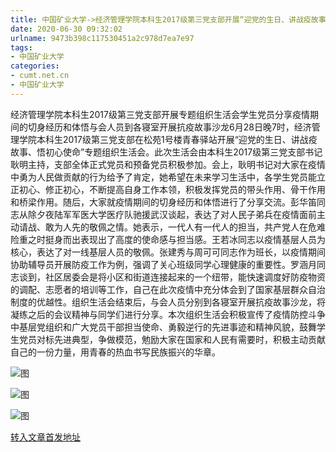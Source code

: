 ```yaml
---
title: 中国矿业大学->经济管理学院本科生2017级第三党支部开展“迎党的生日、讲战疫故事、悟初心使命”专题组织生活会 | cumt.net.cn
date: 2020-06-30 09:32:02
urlname: 9473b398c117530451a2c978d7ea7e97
tags: 
- 中国矿业大学
categories:
- cumt.net.cn
- 中国矿业大学
---
```

经济管理学院本科生2017级第三党支部开展专题组织生活会学生党员分享疫情期间的切身经历和体悟与会人员到各寝室开展抗疫故事沙龙6月28日晚7时，经济管理学院本科生2017级第三党支部在松苑1号楼青春驿站开展“迎党的生日、讲战疫故事、悟初心使命”专题组织生活会。此次生活会由本科生2017级第三党支部书记耿明主持，支部全体正式党员和预备党员积极参加。会上，耿明书记对大家在疫情中勇为人民做贡献的行为给予了肯定，她希望在未来学习生活中，各学生党员能立正初心、修正初心，不断提高自身工作本领，积极发挥党员的带头作用、骨干作用和桥梁作用。随后，大家就疫情期间的切身经历和体悟进行了分享交流。彭华笛同志从除夕夜陆军军医大学医疗队驰援武汉谈起，表达了对人民子弟兵在疫情面前主动请战、敢为人先的敬佩之情。她表示，一代人有一代人的担当，共产党人在危难险重之时挺身而出表现出了高度的使命感与担当感。王若冰同志以疫情基层人员为核心，表达了对一线基层人员的敬佩。张建秀与周可可同志作为班长，以疫情期间协助辅导员开展防疫工作为例，强调了关心班级同学心理健康的重要性。罗涵月同志谈到，社区居委会是将小区和街道连接起来的一个纽带，能快速调度好防疫物资的调配、志愿者的培训等工作，自己在此次疫情中充分体会到了国家基层群众自治制度的优越性。组织生活会结束后，与会人员分别到各寝室开展抗疫故事沙龙，将凝练之后的会议精神与同学们进行分享。本次组织生活会积极宣传了疫情防控斗争中基层党组织和广大党员干部担当使命、勇毅逆行的先进事迹和精神风貌，鼓舞学生党员对标先进典型，争做模范，勉励大家在国家和人民有需要时，积极主动贡献自己的一份力量，用青春的热血书写民族振兴的华章。

![图](http://xwzx.cumt.edu.cn/_upload/article/images/ea/dc/0a154ea041bdb8fafbd07ed88b81/0e2893d5-fdf7-4a61-80f1-3435db33b9a5.png)

![图](http://xwzx.cumt.edu.cn/_upload/article/images/ea/dc/0a154ea041bdb8fafbd07ed88b81/560dd52f-3c8b-450e-b5f3-f5f65f2e988d.png)

![图](http://xwzx.cumt.edu.cn/_upload/article/images/ea/dc/0a154ea041bdb8fafbd07ed88b81/90db6ffb-e204-474d-bfd5-c86df1cbaff8.png)

[转入文章首发地址](http://xwzx.cumt.edu.cn/b2/81/c523a569985/page.htm)